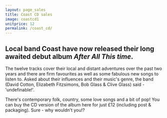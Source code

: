 ```yaml
---
layout: page_sales
title: Coast CD sales
image: coastcd1
unitprice: 12
permalink: /coast_cd/
---
```


## Local band Coast have now released their long awaited debut album _After All This time_.

The twelve tracks cover their local and distant adventures over the past two years and there are firm favourites as well as some fabulous new songs to listen to. Asked about their influences and their music's genre, the band (David Cotton, Elizabeth Fitzsimons, Bob Glass & Clive Glass) said - 'undefinable!'.

There's contemporary folk, country, some love songs and a bit of pop! You can buy the CD version of the album here for just £12 (including post & packaging). Sure - why wouldn't you!?
